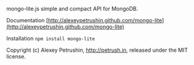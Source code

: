mongo-lite.js simple and compact API for MongoDB.

Documentation [http://alexeypetrushin.github.com/mongo-lite](http://alexeypetrushin.github.com/mongo-lite)

Installation `npm install mongo-lite`

Copyright (c) Alexey Petrushin, http://petrush.in, released under the MIT license.
